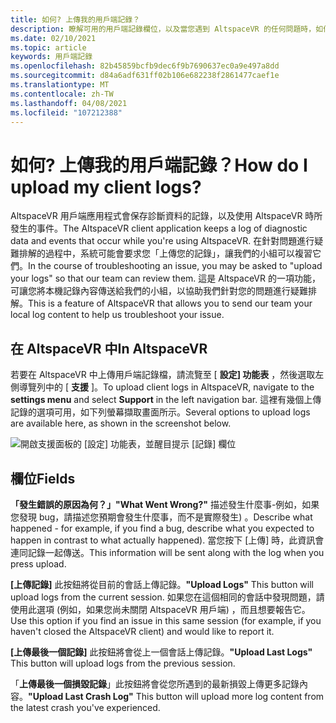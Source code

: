 ```yaml
---
title: 如何? 上傳我的用戶端記錄？
description: 瞭解可用的用戶端記錄欄位，以及當您遇到 AltspaceVR 的任何問題時，如何上傳用戶端記錄檔。
ms.date: 02/10/2021
ms.topic: article
keywords: 用戶端記錄
ms.openlocfilehash: 82b45859bcfb9dec6f9b7690637ec0a9e497a8dd
ms.sourcegitcommit: d84a6adf631ff02b106e682238f2861477caef1e
ms.translationtype: MT
ms.contentlocale: zh-TW
ms.lasthandoff: 04/08/2021
ms.locfileid: "107212388"
---
```

# <a name="how-do-i-upload-my-client-logs"></a><span data-ttu-id="b428e-104">如何? 上傳我的用戶端記錄？</span><span class="sxs-lookup"><span data-stu-id="b428e-104">How do I upload my client logs?</span></span>

<span data-ttu-id="b428e-105">AltspaceVR 用戶端應用程式會保存診斷資料的記錄，以及使用 AltspaceVR 時所發生的事件。</span><span class="sxs-lookup"><span data-stu-id="b428e-105">The AltspaceVR client application keeps a log of diagnostic data and events that occur while you're using AltspaceVR.</span></span> <span data-ttu-id="b428e-106">在針對問題進行疑難排解的過程中，系統可能會要求您「上傳您的記錄」，讓我們的小組可以複習它們。</span><span class="sxs-lookup"><span data-stu-id="b428e-106">In the course of troubleshooting an issue, you may be asked to "upload your logs" so that our team can review them.</span></span> <span data-ttu-id="b428e-107">這是 AltspaceVR 的一項功能，可讓您將本機記錄內容傳送給我們的小組，以協助我們針對您的問題進行疑難排解。</span><span class="sxs-lookup"><span data-stu-id="b428e-107">This is a feature of AltspaceVR that allows you to send our team your local log content to help us troubleshoot your issue.</span></span>

## <a name="in-altspacevr"></a><span data-ttu-id="b428e-108">在 AltspaceVR 中</span><span class="sxs-lookup"><span data-stu-id="b428e-108">In AltspaceVR</span></span>

<span data-ttu-id="b428e-109">若要在 AltspaceVR 中上傳用戶端記錄檔，請流覽至 [ **設定] 功能表** ，然後選取左側導覽列中的 [ **支援** ]。</span><span class="sxs-lookup"><span data-stu-id="b428e-109">To upload client logs in AltspaceVR, navigate to the **settings menu** and select **Support** in the left navigation bar.</span></span> <span data-ttu-id="b428e-110">這裡有幾個上傳記錄的選項可用，如下列螢幕擷取畫面所示。</span><span class="sxs-lookup"><span data-stu-id="b428e-110">Several options to upload logs are available here, as shown in the screenshot below.</span></span>

![開啟支援面板的 [設定] 功能表，並醒目提示 [記錄] 欄位](images/help-altvr-uploadlogs.png)

## <a name="fields"></a><span data-ttu-id="b428e-112">欄位</span><span class="sxs-lookup"><span data-stu-id="b428e-112">Fields</span></span>

<span data-ttu-id="b428e-113">**「發生錯誤的原因為何？」**</span><span class="sxs-lookup"><span data-stu-id="b428e-113">**"What Went Wrong?"**</span></span>
<span data-ttu-id="b428e-114">描述發生什麼事-例如，如果您發現 bug，請描述您預期會發生什麼事，而不是實際發生) 。</span><span class="sxs-lookup"><span data-stu-id="b428e-114">Describe what happened - for example, if you find a bug, describe what you expected to happen in contrast to what actually happened).</span></span> <span data-ttu-id="b428e-115">當您按下 [上傳] 時，此資訊會連同記錄一起傳送。</span><span class="sxs-lookup"><span data-stu-id="b428e-115">This information will be sent along with the log when you press upload.</span></span>

<span data-ttu-id="b428e-116">**[上傳記錄]** 此按鈕將從目前的會話上傳記錄。</span><span class="sxs-lookup"><span data-stu-id="b428e-116">**"Upload Logs"** This button will upload logs from the current session.</span></span> <span data-ttu-id="b428e-117">如果您在這個相同的會話中發現問題，請使用此選項 (例如，如果您尚未關閉 AltspaceVR 用戶端) ，而且想要報告它。</span><span class="sxs-lookup"><span data-stu-id="b428e-117">Use this option if you find an issue in this same session (for example, if you haven't closed the AltspaceVR client) and would like to report it.</span></span>

<span data-ttu-id="b428e-118">**[上傳最後一個記錄]** 此按鈕將會從上一個會話上傳記錄。</span><span class="sxs-lookup"><span data-stu-id="b428e-118">**"Upload Last Logs"** This button will upload logs from the previous session.</span></span>

<span data-ttu-id="b428e-119">「**上傳最後一個損毀記錄**」此按鈕將會從您所遇到的最新損毀上傳更多記錄內容。</span><span class="sxs-lookup"><span data-stu-id="b428e-119">**"Upload Last Crash Log"** This button will upload more log content from the latest crash you've experienced.</span></span>